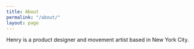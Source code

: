 ```yaml
---
title: About
permalink: "/about/"
layout: page
---
```


Henry is a product designer and movement artist based in New York City.